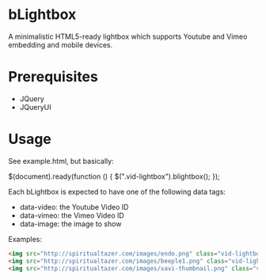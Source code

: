 bLightbox
=========

A minimalistic HTML5-ready lightbox which supports Youtube and Vimeo embedding and mobile devices.

Prerequisites
=============

- JQuery
- JQueryUI

Usage
=====

See example.html, but basically:

$(document).ready(function () {
  $(".vid-lightbox").blightbox();
});

Each bLightbox is expected to have one of the following data tags:

- data-video: the Youtube Video ID
- data-vimeo: the Vimeo Video ID
- data-image: the image to show

Examples:

```HTML
<img src="http://spiritualtazer.com/images/endo.png" class="vid-lightbox" data-video="AOihsC-WBDE"/>
<img src="http://spiritualtazer.com/images/beeple1.png" class="vid-lightbox" data-vimeo="46239685"/>
<img src="http://spiritualtazer.com/images/xavi-thumbnail.png" class="vid-lightbox" data-image="http://spiritualtazer.com/images/xavi-full.png"/>
```
